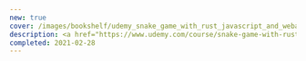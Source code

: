 ```yaml
---
new: true
cover: /images/bookshelf/udemy_snake_game_with_rust_javascript_and_webassembly.png
description: <a href="https://www.udemy.com/course/snake-game-with-rust-javascript-and-webassembly">Udemy "Ultimate AWS Certified Cloud Practitioner"</a><p/> Not a good course, unfortunately. The game merely exposes what the developer is typing, without any teaching in a strict sense; additionally, the code quality is not very good (I suspect that the author has little experience with Rust and/or game development). On the other hand, it can be useful for those who want to see how to wire a WASM project (it was for me).
completed: 2021-02-28
---
```

